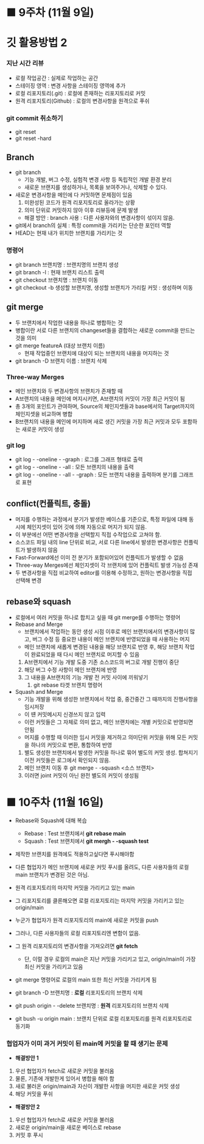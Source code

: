 # ■ 9주차 (11월 9일)

# 깃 활용방법 2

### 지난 시간 리뷰

- 로컬 작업공간 : 실제로 작업하는 공간
- 스테이징 영역 : 변경 사항을 스테이징 영역에 추가
- 로컬 리포지토리(.git) : 로컬에 존재하는 리포지토리로 커밋
- 원격 리포지토리(Github) : 로컬의 변경사항을 원격으로 푸쉬

### git commit 취소하기

- git reset
- git reset -hard

## Branch

- git branch
    - 기능 개발, 버그 수정, 실험적 변경 사항 등 독립적인 개발 환경 분리
    - 새로운 브랜지를 생성하거나, 목록을 보여주거나, 삭제할 수 있다.
- 새로운 변경사항을 메인에 다 커밋하면 문제점이 있음
    1. 미완성된 코드가 원격 리포지토리로 올라가는 상황
    2. 의미 단위로 커밋하지 않아 이후 리뷰등에 문제 발생
    - 해결 방안 : branch 사용 : 다른 사용자와의 변경사항이 섞이지 않음.
- git에서 branch의 실체 : 특정 commit을 가리키는 단순한 포인터 역할
- HEAD는 현재 내가 위치한 브랜치를 가리키는 것

### 명령어

- git branch 브랜치명 : 브랜치명의 브랜치 생성
- git branch -l : 현재 브랜치 리스트 출력
- git checkout 브랜치명 : 브랜치 이동
- git checkout -b 생성할 브랜치명, 생성할 브랜치가 가리킬 커밋 : 생성하며 이동

## git merge

- 두 브랜치에서 작업한 내용을 하나로 병합하는 것
- 병합이란 서로 다른 브랜치의 changeset들을 결합하는 새로운 commit을 만드는 것을 의미
- git merge featureA (대상 브랜치 이름)
    - 현재 작업중인 브랜치에 대상이 되는 브랜치의 내용을 머지하는 것
- git branch -D 브랜치 이름 : 브랜치 삭제

### Three-way Merges

- 메인 브랜치와 두 변경사항의 브랜치가 존재할 때
- A브랜치의 내용을 메인에 머지시키면, A브랜치의 커밋이 가장 최근 커밋이 됨
- 총 3개의 포인트가 관여하며, Source의 체인지셋들과 base에서의 Target까지의 체인지셋을 비교하며 병합
- B브랜치의 내용을 메인에 머지하며 새로 생긴 커밋을 가장 최근 커밋과 모두 포함하는 새로운 커밋이 생성

### git log

- git log - -oneline - -graph : 로그를 그래프 형태로 출력
- git log - -oneline - -all : 모든 브랜치의 내용을 출력
- git log - -oneline - -all - -graph : 모든 브랜치 내용을 출력하며 분기를 그래프로 표현

## conflict(컨플릭트, 충돌)

- 머지를 수행하는 과정에서 분기가 발생한 베이스를 기준으로, 특정 파일에 대해 동시에 체인지셋이 있어 깃에 의해 자동으로 머지가 되지 않음.
- 이 부분에선 어떤 변경사항을 선택할지 직접 수작업으로 고쳐야 함.
- 소스코드 파일 내의 line 단위로 비교, 서로 다른 line에서 발생한 변경사항은 컨플릭트가 발생하지 않음
- Fast-Forward에선 이미 전 분기가 포함되어있어 컨플릭트가 발생할 수 없음
- Three-way Merges에선 체인지셋이 각 브랜치에 있어 컨플릭트 발생 가능성 존재
- 두 변경사항을 직접 비교하여 editor를 이용해 수정하고, 원하는 변경사항을 직접 선택해 변경

## rebase와 squash

- 로컬에서 여러 커밋을 하나로 합치고 싶을 때 git merge를 수행하는 명령어
- Rebase and Merge
    - 브랜치에서 작업하는 동안 생성 시점 이후로 메인 브랜치에서의 변경사항이 많고, 버그 수정 등 중요한 내용이 메인 브랜치에 반영되었을 때 사용하는 머지
    - 메인 브랜치에 새롭게 변경된 내용을 해당 브랜치로 반영 후, 해당 브랜치 작업이 완료되었을 때 다시 메인 브랜치로 머지할 수 있음
    1. A브랜치에서 기능 개발 도중 기존 소스코드의 버그로 개발 진행이 중단
    2. 해당 버그 수정 사항이 메인 브랜치에 반영
    3. 그 내용을 A브랜치의 기능 개발 전 커밋 사이에 끼워넣기
        1. git rebase 타겟 브랜치 명령어
- Squash and Merge
    - 기능 개발을 위해 생성한 브랜치에서 작업 중, 중간중간 그 때까지의 진행사항을 임시저장
    - 이 떈 커밋메시지 신경쓰지 않고 입력
    - 이런 커밋들은 그 자체로 의미 없고, 메인 브랜치에는 개별 커밋으로 반영되면 안됨
    - 머지를 수행할 때 이러한 임시 커밋을 제거하고 의미단위 커밋을 위해 모든 커밋을 하나의 커밋으로 변환, 통합하여 반영
    1. 별도 생성한 브랜치에서 발생한 커밋을 하나로 묶어 별도의 커밋 생성. 합쳐지기 이전 커밋들은 로그에서 확인되지 않음.
    2. 메인 브랜치 이동 후 git merge - -squash <소스 브랜치>
    3. 이러면 joint 커밋이 아닌 완전 별도의 커밋이 생성됨


# ■ 10주차 (11월 16일)

- Rebase와 Squash에 대해 복습
    - Rebase : Test 브랜치에서 **git rebase main**
    - Squash : Test 브랜치에서 **git mergh - -squash test**
- 제작한 브랜치를 원격에도 적용하고싶다면 푸시해야함
- 다른 협업자가 메인 브랜치에 새로운 커밋 푸시를 올려도, 다른 사용자들의 로컬 main 브랜치가 변경된 것은 아님.

- 원격 리포지토리의 마지막 커밋을 가리키고 있는 main
- 그 리포지토리를 클론해오면 로컬 리포지토리는 마지막 커밋을 가리키고 있는 origin/main
- 누군가 협업자가 원격 리포지토리의 main에 새로운 커밋을 push
- 그러나, 다른 사용자들의 로컬 리포지토리엔 변함이 없음.
- 그 원격 리포지토리의 변경사항을 가져오려면 **git fetch**
    - 단, 이럴 경우 로컬의 main은 지난 커밋을 가리키고 있고, origin/main이 가장 최신 커밋을 가리키고 있음
- git merge 명령어로 로컬의 main 또한 최신 커밋을 가리키게 됨

- git branch -D 브랜치명 : **로컬** 리포지토리의 브랜치 삭제
- git push origin - -delete 브랜치명 : **원격** 리포지토리의 브랜치 삭제

- git bush -u origin main : 브랜치 단위로 로컬 리포지토리를 원격 리포지토리로 동기화

### 협업자가 이미 과거 커밋이 된 main에 커밋을 할 때 생기는 문제

- **해결방안 1**
1. 우선 협업자가 fetch로 새로운 커밋을 불러옴
2. 물론, 기존에 개발한게 있어서 병합을 해야 함
3. 새로 불러온 origin/main과 자신이 개발한 사항을 머지한 새로운 커밋 생성
4. 해당 커밋을 푸쉬
- **해결방안 2**
1. 우선 협업자가 fetch로 새로운 커밋을 불러옴
2. 새로운 origin/main을 새로운 베이스로 rebase
3. 커밋 후 푸시